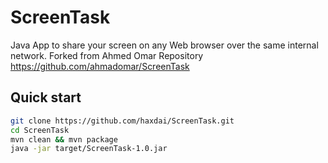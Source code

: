 ScreenTask
==========
Java App to share your screen on any Web browser over the same internal network.
Forked from Ahmed Omar Repository https://github.com/ahmadomar/ScreenTask

## Quick start

```sh
git clone https://github.com/haxdai/ScreenTask.git
cd ScreenTask
mvn clean && mvn package
java -jar target/ScreenTask-1.0.jar
```
